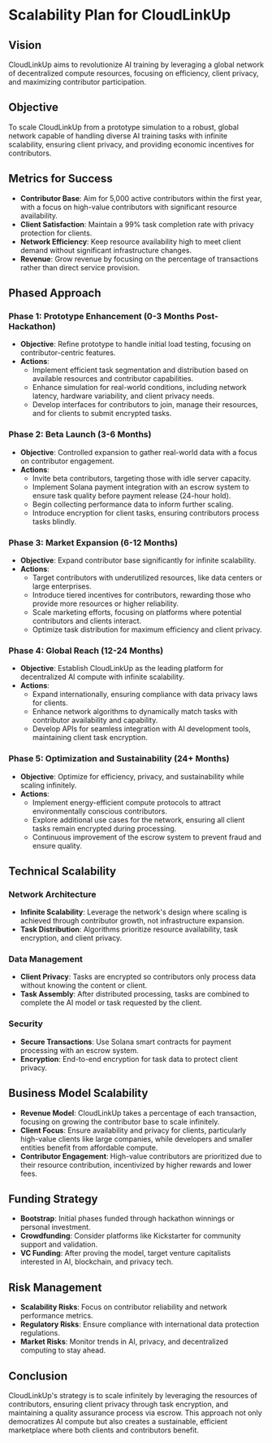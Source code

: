 # Scalability Plan for CloudLinkUp

## Vision
CloudLinkUp aims to revolutionize AI training by leveraging a global network of decentralized compute resources, focusing on efficiency, client privacy, and maximizing contributor participation.

## Objective
To scale CloudLinkUp from a prototype simulation to a robust, global network capable of handling diverse AI training tasks with infinite scalability, ensuring client privacy, and providing economic incentives for contributors.

## Metrics for Success
- **Contributor Base**: Aim for 5,000 active contributors within the first year, with a focus on high-value contributors with significant resource availability.
- **Client Satisfaction**: Maintain a 99% task completion rate with privacy protection for clients.
- **Network Efficiency**: Keep resource availability high to meet client demand without significant infrastructure changes.
- **Revenue**: Grow revenue by focusing on the percentage of transactions rather than direct service provision.

## Phased Approach

### **Phase 1: Prototype Enhancement (0-3 Months Post-Hackathon)**
- **Objective**: Refine prototype to handle initial load testing, focusing on contributor-centric features.
- **Actions**:
  - Implement efficient task segmentation and distribution based on available resources and contributor capabilities.
  - Enhance simulation for real-world conditions, including network latency, hardware variability, and client privacy needs.
  - Develop interfaces for contributors to join, manage their resources, and for clients to submit encrypted tasks.

### **Phase 2: Beta Launch (3-6 Months)**
- **Objective**: Controlled expansion to gather real-world data with a focus on contributor engagement.
- **Actions**:
  - Invite beta contributors, targeting those with idle server capacity.
  - Implement Solana payment integration with an escrow system to ensure task quality before payment release (24-hour hold).
  - Begin collecting performance data to inform further scaling.
  - Introduce encryption for client tasks, ensuring contributors process tasks blindly.

### **Phase 3: Market Expansion (6-12 Months)**
- **Objective**: Expand contributor base significantly for infinite scalability.
- **Actions**:
  - Target contributors with underutilized resources, like data centers or large enterprises.
  - Introduce tiered incentives for contributors, rewarding those who provide more resources or higher reliability.
  - Scale marketing efforts, focusing on platforms where potential contributors and clients interact.
  - Optimize task distribution for maximum efficiency and client privacy.

### **Phase 4: Global Reach (12-24 Months)**
- **Objective**: Establish CloudLinkUp as the leading platform for decentralized AI compute with infinite scalability.
- **Actions**:
  - Expand internationally, ensuring compliance with data privacy laws for clients.
  - Enhance network algorithms to dynamically match tasks with contributor availability and capability.
  - Develop APIs for seamless integration with AI development tools, maintaining client task encryption.

### **Phase 5: Optimization and Sustainability (24+ Months)**
- **Objective**: Optimize for efficiency, privacy, and sustainability while scaling infinitely.
- **Actions**:
  - Implement energy-efficient compute protocols to attract environmentally conscious contributors.
  - Explore additional use cases for the network, ensuring all client tasks remain encrypted during processing.
  - Continuous improvement of the escrow system to prevent fraud and ensure quality.

## Technical Scalability

### **Network Architecture**
- **Infinite Scalability**: Leverage the network's design where scaling is achieved through contributor growth, not infrastructure expansion.
- **Task Distribution**: Algorithms prioritize resource availability, task encryption, and client privacy.

### **Data Management**
- **Client Privacy**: Tasks are encrypted so contributors only process data without knowing the content or client.
- **Task Assembly**: After distributed processing, tasks are combined to complete the AI model or task requested by the client.

### **Security**
- **Secure Transactions**: Use Solana smart contracts for payment processing with an escrow system.
- **Encryption**: End-to-end encryption for task data to protect client privacy.

## Business Model Scalability

- **Revenue Model**: CloudLinkUp takes a percentage of each transaction, focusing on growing the contributor base to scale infinitely.
- **Client Focus**: Ensure availability and privacy for clients, particularly high-value clients like large companies, while developers and smaller entities benefit from affordable compute.
- **Contributor Engagement**: High-value contributors are prioritized due to their resource contribution, incentivized by higher rewards and lower fees.

## Funding Strategy
- **Bootstrap**: Initial phases funded through hackathon winnings or personal investment.
- **Crowdfunding**: Consider platforms like Kickstarter for community support and validation.
- **VC Funding**: After proving the model, target venture capitalists interested in AI, blockchain, and privacy tech.

## Risk Management
- **Scalability Risks**: Focus on contributor reliability and network performance metrics.
- **Regulatory Risks**: Ensure compliance with international data protection regulations.
- **Market Risks**: Monitor trends in AI, privacy, and decentralized computing to stay ahead.

## Conclusion
CloudLinkUp's strategy is to scale infinitely by leveraging the resources of contributors, ensuring client privacy through task encryption, and maintaining a quality assurance process via escrow. This approach not only democratizes AI compute but also creates a sustainable, efficient marketplace where both clients and contributors benefit.
